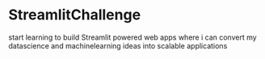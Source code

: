 # StreamlitChallenge
start learning to build Streamlit powered web apps where i can convert my datascience and machinelearning ideas into scalable applications
